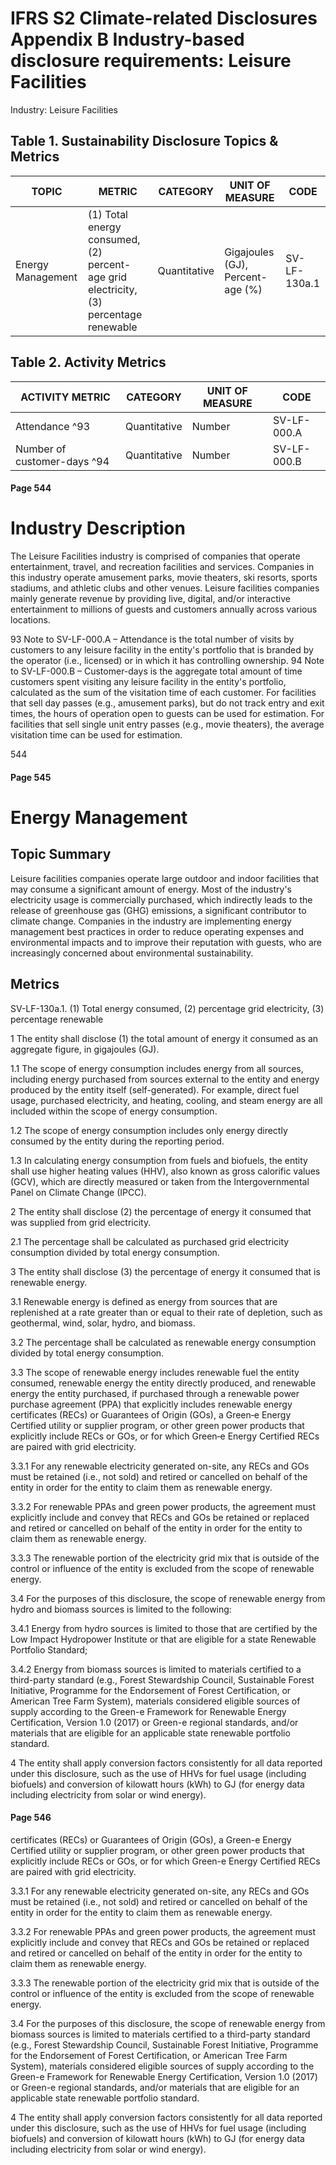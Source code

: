 # IFRS S2 Climate-related Disclosures Appendix B Industry-based disclosure requirements: Leisure Facilities

Industry: Leisure Facilities

## Table 1. Sustainability Disclosure Topics & Metrics

| TOPIC | METRIC | CATEGORY | UNIT OF MEASURE | CODE |
|-------|--------|----------|-----------------|------|
| Energy Management | (1) Total energy consumed, (2) percent- age grid electricity, (3) percentage renewable | Quantitative | Gigajoules (GJ), Percent- age (%) | SV-LF-130a.1 |

## Table 2. Activity Metrics

| ACTIVITY METRIC | CATEGORY | UNIT OF MEASURE | CODE |
|-----------------|----------|-----------------|------|
| Attendance ^93 | Quantitative | Number | SV-LF-000.A |
| Number of customer-days ^94 | Quantitative | Number | SV-LF-000.B |

#### Page 544

# Industry Description

The Leisure Facilities industry is comprised of companies that operate entertainment, travel, and recreation facilities and services. Companies in this industry operate amusement parks, movie theaters, ski resorts, sports stadiums, and athletic clubs and other venues. Leisure facilities companies mainly generate revenue by providing live, digital, and/or interactive entertainment to millions of guests and customers annually across various locations.

93 Note to SV-LF-000.A – Attendance is the total number of visits by customers to any leisure facility in the entity's portfolio that is branded by the operator (i.e., licensed) or in which it has controlling ownership.
94 Note to SV-LF-000.B – Customer-days is the aggregate total amount of time customers spent visiting any leisure facility in the entity's portfolio, calculated as the sum of the visitation time of each customer. For facilities that sell day passes (e.g., amusement parks), but do not track entry and exit times, the hours of operation open to guests can be used for estimation. For facilities that sell single unit entry passes (e.g., movie theaters), the average visitation time can be used for estimation.

544

#### Page 545

# Energy Management

## Topic Summary

Leisure facilities companies operate large outdoor and indoor facilities that may consume a significant amount of energy. Most of the industry's electricity usage is commercially purchased, which indirectly leads to the release of greenhouse gas (GHG) emissions, a significant contributor to climate change. Companies in the industry are implementing energy management best practices in order to reduce operating expenses and environmental impacts and to improve their reputation with guests, who are increasingly concerned about environmental sustainability.

## Metrics

SV-LF-130a.1. (1) Total energy consumed, (2) percentage grid electricity, (3) percentage renewable

1 The entity shall disclose (1) the total amount of energy it consumed as an aggregate figure, in gigajoules (GJ).

1.1 The scope of energy consumption includes energy from all sources, including energy purchased from sources external to the entity and energy produced by the entity itself (self-generated). For example, direct fuel usage, purchased electricity, and heating, cooling, and steam energy are all included within the scope of energy consumption.

1.2 The scope of energy consumption includes only energy directly consumed by the entity during the reporting period.

1.3 In calculating energy consumption from fuels and biofuels, the entity shall use higher heating values (HHV), also known as gross calorific values (GCV), which are directly measured or taken from the Intergovernmental Panel on Climate Change (IPCC).

2 The entity shall disclose (2) the percentage of energy it consumed that was supplied from grid electricity.

2.1 The percentage shall be calculated as purchased grid electricity consumption divided by total energy consumption.

3 The entity shall disclose (3) the percentage of energy it consumed that is renewable energy.

3.1 Renewable energy is defined as energy from sources that are replenished at a rate greater than or equal to their rate of depletion, such as geothermal, wind, solar, hydro, and biomass.

3.2 The percentage shall be calculated as renewable energy consumption divided by total energy consumption.

3.3 The scope of renewable energy includes renewable fuel the entity consumed, renewable energy the entity directly produced, and renewable energy the entity purchased, if purchased through a renewable power purchase agreement (PPA) that explicitly includes renewable energy certificates (RECs) or Guarantees of Origin (GOs), a Green‐e Energy Certified utility or supplier program, or other green power products that explicitly include RECs or GOs, or for which Green‐e Energy Certified RECs are paired with grid electricity.

3.3.1 For any renewable electricity generated on-site, any RECs and GOs must be retained (i.e., not sold) and retired or cancelled on behalf of the entity in order for the entity to claim them as renewable energy.

3.3.2 For renewable PPAs and green power products, the agreement must explicitly include and convey that RECs and GOs be retained or replaced and retired or cancelled on behalf of the entity in order for the entity to claim them as renewable energy.

3.3.3 The renewable portion of the electricity grid mix that is outside of the control or influence of the entity is excluded from the scope of renewable energy.

3.4 For the purposes of this disclosure, the scope of renewable energy from hydro and biomass sources is limited to the following:

3.4.1 Energy from hydro sources is limited to those that are certified by the Low Impact Hydropower Institute or that are eligible for a state Renewable Portfolio Standard;

3.4.2 Energy from biomass sources is limited to materials certified to a third-party standard (e.g., Forest Stewardship Council, Sustainable Forest Initiative, Programme for the Endorsement of Forest Certification, or American Tree Farm System), materials considered eligible sources of supply according to the Green-e Framework for Renewable Energy Certification, Version 1.0 (2017) or Green-e regional standards, and/or materials that are eligible for an applicable state renewable portfolio standard.

4 The entity shall apply conversion factors consistently for all data reported under this disclosure, such as the use of HHVs for fuel usage (including biofuels) and conversion of kilowatt hours (kWh) to GJ (for energy data including electricity from solar or wind energy).

#### Page 546

certificates (RECs) or Guarantees of Origin (GOs), a Green-e Energy Certified utility or supplier program, or other green power products that explicitly include RECs or GOs, or for which Green-e Energy Certified RECs are paired with grid electricity.

3.3.1 For any renewable electricity generated on-site, any RECs and GOs must be retained (i.e., not sold) and retired or cancelled on behalf of the entity in order for the entity to claim them as renewable energy.

3.3.2 For renewable PPAs and green power products, the agreement must explicitly include and convey that RECs and GOs be retained or replaced and retired or cancelled on behalf of the entity in order for the entity to claim them as renewable energy.

3.3.3 The renewable portion of the electricity grid mix that is outside of the control or influence of the entity is excluded from the scope of renewable energy.

3.4 For the purposes of this disclosure, the scope of renewable energy from biomass sources is limited to materials certified to a third-party standard (e.g., Forest Stewardship Council, Sustainable Forest Initiative, Programme for the Endorsement of Forest Certification, or American Tree Farm System), materials considered eligible sources of supply according to the Green-e Framework for Renewable Energy Certification, Version 1.0 (2017) or Green-e regional standards, and/or materials that are eligible for an applicable state renewable portfolio standard.

4 The entity shall apply conversion factors consistently for all data reported under this disclosure, such as the use of HHVs for fuel usage (including biofuels) and conversion of kilowatt hours (kWh) to GJ (for energy data including electricity from solar or wind energy).

